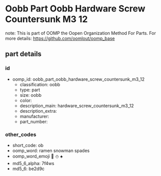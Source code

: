 # Oobb Part Oobb Hardware Screw Countersunk M3 12  

note: This is part of OOMP the Oopen Organization Method For Parts. For more details: https://github.com/oomlout/oomp_base

##  part details





### id
* oomp_id: oobb_part_oobb_hardware_screw_countersunk_m3_12
  * classification: oobb
  * type: part
  * size: oobb
  * color: 
  * description_main: hardware_screw_countersunk_m3_12
  * description_extra: 
  * manufacturer: 
  * part_number: 

### other_codes
* short_code: ob
* oomp_word: ramen snowman spades
* oomp_word_emoji :ramen: :snowman: :spades:
* md5_6_alpha: 7f4ws
* md5_6: be2d9c